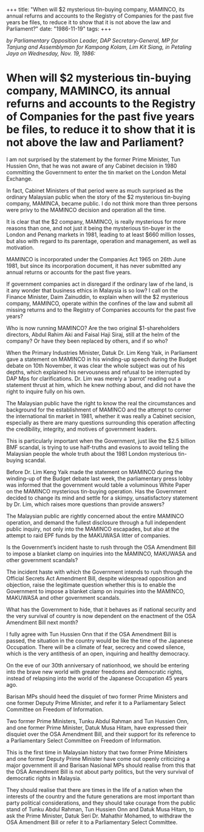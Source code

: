+++ 
title: "When will $2 mysterious tin-buying company, MAMINCO, its annual refurns and accounts to the Registry of Companies for the past five years be files, to reduce it to show that it is not above the law and Parliament?"
date: "1986-11-19"
tags:
+++

_by Parliamentary Opposition Leader, DAP Secretary-General, MP for Tanjung and Assemblyman for Kampong Kolam, Lim Kit Siang, in Petaling Jaya on Wednesday, Nov. 19, 1986:_

# When will $2 mysterious tin-buying company, MAMINCO, its annual refurns and accounts to the Registry of Companies for the past five years be files, to reduce it to show that it is not above the law and Parliament?

I am not surprised by the statement by the former Prime Minister, Tun Hussien Onn, that he was not aware of any Cabinet decision in 1980 committing the Government to enter the tin market on the London Metal Exchange.</u>

In fact, Cabinet Ministers of that period were as much surprised as the ordinary Malaysian public when the story of the $2 mysterious tin-buying company, MAMINCA, became public. I do not think more than three persons were privy to the MAMINCO decision and operation all the time.

It is clear that the $2 company, MAMINCO, is really mysterious for more reasons than one, and not just it being the mysterious tin-buyer in the London and Penang markets in 1981, leading to at least $660 million losses, but also with regard to its parentage, operation and management, as well as motivation.

MAMINCO is incorporated under the Companies Act 1965 on 26th June 1981, but since its incorporation document, it has never submitted any annual returns or accounts for the past five years.

If government companies act in disregard if the ordinary law of rhe land, is it any wonder that business ethics in Malaysia is so low?
I call on the Finance Minister, Daim Zainuddin, to explain when will the $2 mysterious company, MAMINCO, operate within the confines of the law and submit all missing returns and to the Registry of Companies accounts for the past five years?

Who is now running MAMINCO? Are the two original $1-shareholders directors, Abdul Rahim Aki and Faisal Haji Siraj, still at the helm of the company? Or have they been replaced by others, and if so who?

When the Primary Industries Minister, Datuk Dr. Lim Keng Yaik, in Parliament gave a statement on MAMINCO in his winding-up speech during the Budget debate on 10th November, it was clear the whole subject was out of his depths, which explained his nervousness and refusal to be interrupted by DAP Mps for clarifications. Dr. Lim was merely a ‘parrot’ reading out a statement thrust at him, which he knew nothing about, and did not have the right to inquire fully on his own.

The Malaysian public have the right to know the real the circumstances and background for the establishment of MAMINCO and the attempt to corner the international tin market in 1981, whether it was really a Cabinet secision, especially as there are many questions surrounding this operation affecting the credibility, integrity, and motives of government leaders.

This is particularly important when the Government, just like the $2.5 billion BMF scandal, is trying to use half-truths and evasions to avoid telling the Malaysian people the whole truth about the 1981 London mysterious tin-buying scandal.

Before Dr. Lim Keng Yaik made the statement on MAMINCO during the winding-up of the Budget debate last week, the parliamentary press lobby was informed that the government would table a voluminous White Paper on the MAMINCO mysterious tin-buying operation. 
Has the Government decided to change its mind and settle for a skimpy, unsatisfactory statement by Dr. Lim, which raises more questions than provide answers?

The Malaysian public are rightly concerned about the entire MAMINCO operation, and demand the fullest disclosure through a full independent public inquiry, not only into the MAMINCO escapades, but also at the attempt to raid EPF funds by the MAKUWASA litter of companies.

Is the Government’s incident haste to rush through the OSA Amendment Bill to impose a blanket clamp on inquiries into the MAMINCO, MAKUWASA and other government scandals?			

The incident haste with which the Government intends to rush through the Official Secrets Act Amendment Bill, despite widespread opposition and objection, raise the legitimate question whether this is to enable the Government to impose a blanket clamp on inquiries into the MAMINCO, MAKUWASA and other government scandals.

What has the Government to hide, that it behaves as if national security and the very survival of country is now dependent on the enactment of the OSA Amendment Bill next month?

I fully agree with Tun Hussien Onn that if the OSA Amendment Bill is passed, the situation in the country would be like the time of the Japanese Occupation. There will be a climate of fear, secrecy and cowed silence, which is the very antithesis of an open, inquiring and healthy democracy.

On the eve of our 30th anniversary of nationhood, we should be entering into the brave new world with greater freedoms and democratic rights, instead of relapsing into the world of the Japanese Occupation 45 years ago.

Barisan MPs should heed the disquiet of two former Prime Ministers and one former Deputy Prime Minister, and refer it to a Parliamentary Select Committee on Freedom of Information.			

Two former Prime Ministers, Tunku Abdul Rahman and Tun Hussien Onn, and one former Prime Minister, Datuk Musa Hitam, have expressed their disquiet over the OSA Amendment Bill, and their support for its reference to a Parliamentary Select Committee on Freedom of Information.

This is the first time in Malaysian history that two former Prime Ministers and one former Deputy Prime Minister have come out openly criticizing a major government ill and Barisan Nasional MPs should realise from this that the OSA Amendment Bill is not about party politics, but the very survival of democratic rights in Malaysia.

They should realise that there are times in the life of a nation when the interests of the country and the future generations are most important than party political considerations, and they should take courage from the public stand of Tunku Abdul Rahman, Tun Hussien Onn and Datuk Musa Hitam, to ask the Prime Minister, Datuk Seri Dr. Mahathir Mohamed, to withdraw the OSA Amendment Bill or refer it to a Parliamentary Select Committee.
 

